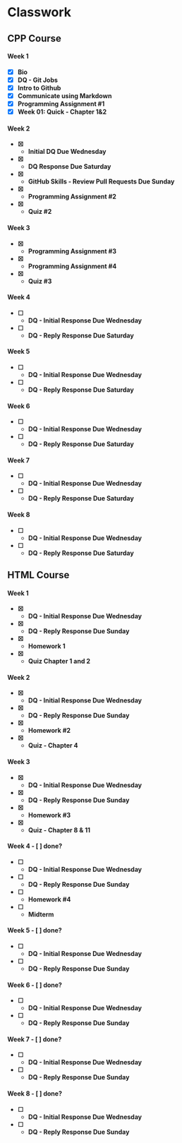 # Classwork                                                            
<b>

## CPP Course

<b>
 
#### Week 1 
- [x] Bio
- [x] DQ - Git Jobs
- [x] Intro to Github
- [x] Communicate using Markdown
- [x] Programming Assignment #1
- [x] Week 01: Quick - Chapter 1&2

#### Week 2
- [x] - Initial DQ Due Wednesday
- [x] - DQ Response Due Saturday
- [x] - GitHub Skills - Review Pull Requests Due Sunday
- [x] - Programming Assignment #2
- [x] - Quiz #2

#### Week 3
 - [x] - Programming Assignment #3
 - [x] - Programming Assignment #4
 - [x] - Quiz #3

#### Week 4
 - [ ] - DQ - Initial Response Due Wednesday
 - [ ] - DQ - Reply Response Due Saturday
 
#### Week 5
 - [ ] - DQ - Initial Response Due Wednesday
 - [ ] - DQ - Reply Response Due Saturday
 
#### Week 6
 - [ ] - DQ - Initial Response Due Wednesday
 - [ ] - DQ - Reply Response Due Saturday
 
#### Week 7
 - [ ] - DQ - Initial Response Due Wednesday
 - [ ] - DQ - Reply Response Due Saturday
 
#### Week 8
 - [ ] - DQ - Initial Response Due Wednesday
 - [ ] - DQ - Reply Response Due Saturday
 



<b>

## HTML Course

<b>
  
#### Week 1
  - [x] - DQ - Initial Response Due Wednesday
  - [x] - DQ - Reply Response Due Sunday
  - [x] - Homework 1
  - [x] - Quiz Chapter 1 and 2

#### Week 2
  - [x] - DQ - Initial Response Due Wednesday
  - [x] - DQ - Reply Response Due Sunday
  - [x] - Homework #2
  - [x] - Quiz - Chapter 4

#### Week 3 
 - [x] - DQ - Initial Response Due Wednesday
 - [x] - DQ - Reply Response Due Sunday
 - [x] - Homework #3
 - [x] - Quiz - Chapter 8 & 11


#### Week 4 - [ ] done?
 - [ ] - DQ - Initial Response Due Wednesday
 - [ ] - DQ - Reply Response Due Sunday
 - [ ] - Homework #4
 - [ ] - Midterm 


#### Week 5 - [ ] done?
 - [ ] - DQ - Initial Response Due Wednesday
 - [ ] - DQ - Reply Response Due Sunday


#### Week 6 - [ ] done?
 - [ ] - DQ - Initial Response Due Wednesday
 - [ ] - DQ - Reply Response Due Sunday


#### Week 7 - [ ] done?
 - [ ] - DQ - Initial Response Due Wednesday
 - [ ] - DQ - Reply Response Due Sunday


#### Week 8 - [ ] done?
 - [ ] - DQ - Initial Response Due Wednesday
 - [ ] - DQ - Reply Response Due Sunday




